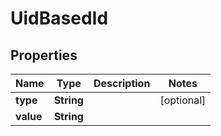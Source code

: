 

# UidBasedId

## Properties

Name | Type | Description | Notes
------------ | ------------- | ------------- | -------------
**type** | **String** |  |  [optional]
**value** | **String** |  | 




